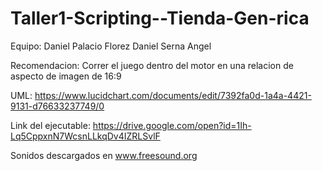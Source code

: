 # Taller1-Scripting--Tienda-Gen-rica


Equipo:
Daniel Palacio Florez
Daniel Serna Angel


Recomendacion:
Correr el juego dentro del motor en una relacion de aspecto de imagen de 16:9

UML: https://www.lucidchart.com/documents/edit/7392fa0d-1a4a-4421-9131-d76633237749/0

Link del ejecutable:
https://drive.google.com/open?id=1Ih-Lq5CppxnN7WcsnLLkqDv4IZRLSvlF

Sonidos descargados en www.freesound.org

